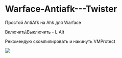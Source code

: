 # Warface-Antiafk---Twister

Простой AntiAfk на Ahk для Warface

Включить\Выключить - L Alt

Рекомендую скомпилировать и накинуть VMProtect

![](https://user-images.githubusercontent.com/96744578/197051978-7d2e4c2d-3859-4d28-8e15-679cd10bbbb7.gif)
